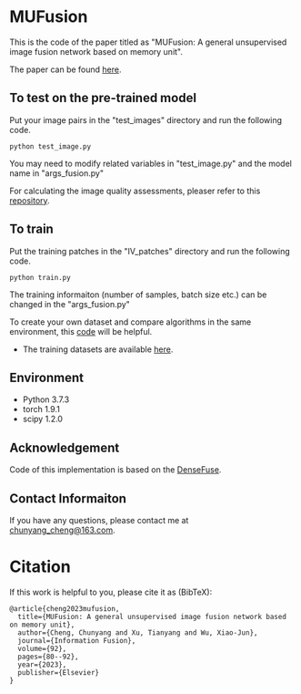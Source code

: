 # MUFusion
This is the code of the paper titled as "MUFusion: A general unsupervised image fusion network based on memory unit". 

The paper can be found [here](https://www.sciencedirect.com/science/article/abs/pii/S1566253522002202).

## To test on the pre-trained model
Put your image pairs in the "test_images" directory and run the following code. 
```
python test_image.py
```
You may need to modify related variables in "test_image.py" and the model name in "args_fusion.py"

For calculating the image quality assessments, pleaser refer to this [repository](https://github.com/Linfeng-Tang/SeAFusion/tree/main/Evaluation).

## To train
Put the training patches in the "IV_patches" directory and run the following code.
```
python train.py
```
The training informaiton (number of samples, batch size etc.) can be changed in the "args_fusion.py"

To create your own dataset and compare algorithms in the same environment, this [code](https://github.com/AWCXV/MUFusion/blob/main/ir_vis/IV_patches/Generating_patches.py) will be helpful.
- The training datasets are available [here](https://drive.google.com/drive/folders/1Tf6wwgGhRE7X8g4pLVFAXBdSZdXfgogJ?usp=share_link).

## Environment
- Python 3.7.3
- torch 1.9.1
- scipy 1.2.0

## Acknowledgement
Code of this implementation is based on the [DenseFuse](https://github.com/hli1221/densefuse-pytorch).

## Contact Informaiton
If you have any questions, please contact me at <chunyang_cheng@163.com>.

# Citation
If this work is helpful to you, please cite it as (BibTeX):
```
@article{cheng2023mufusion,
  title={MUFusion: A general unsupervised image fusion network based on memory unit},
  author={Cheng, Chunyang and Xu, Tianyang and Wu, Xiao-Jun},
  journal={Information Fusion},
  volume={92},
  pages={80--92},
  year={2023},
  publisher={Elsevier}
}
```
